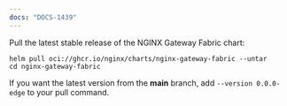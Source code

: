 ```yaml
---
docs: "DOCS-1439"
---
```


Pull the latest stable release of the NGINX Gateway Fabric chart:

   ```shell
   helm pull oci://ghcr.io/nginx/charts/nginx-gateway-fabric --untar
   cd nginx-gateway-fabric
   ```

   If you want the latest version from the **main** branch, add `--version 0.0.0-edge` to your pull command.
